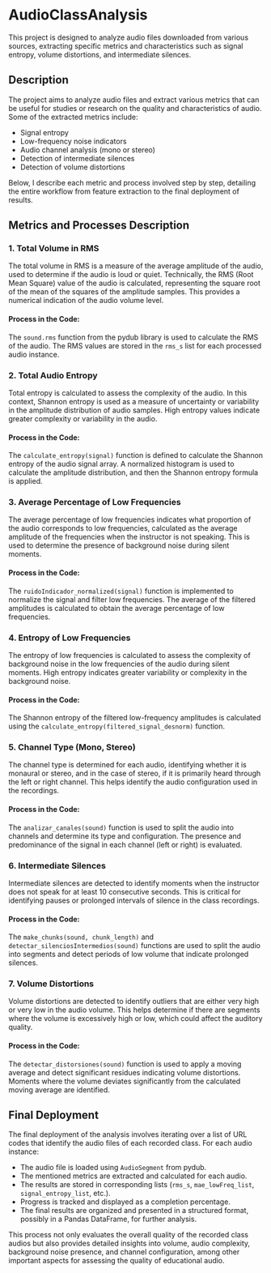 # AudioClassAnalysis


This project is designed to analyze audio files downloaded from various sources, extracting specific metrics and characteristics such as signal entropy, volume distortions, and intermediate silences.

## Description

The project aims to analyze audio files and extract various metrics that can be useful for studies or research on the quality and characteristics of audio. Some of the extracted metrics include:

- Signal entropy
- Low-frequency noise indicators
- Audio channel analysis (mono or stereo)
- Detection of intermediate silences
- Detection of volume distortions

Below, I describe each metric and process involved step by step, detailing the entire workflow from feature extraction to the final deployment of results.

## Metrics and Processes Description
### 1. Total Volume in RMS
The total volume in RMS is a measure of the average amplitude of the audio, used to determine if the audio is loud or quiet. Technically, the RMS (Root Mean Square) value of the audio is calculated, representing the square root of the mean of the squares of the amplitude samples. This provides a numerical indication of the audio volume level.

#### Process in the Code:
The `sound.rms` function from the pydub library is used to calculate the RMS of the audio.
The RMS values are stored in the `rms_s` list for each processed audio instance.

### 2. Total Audio Entropy
Total entropy is calculated to assess the complexity of the audio. In this context, Shannon entropy is used as a measure of uncertainty or variability in the amplitude distribution of audio samples. High entropy values indicate greater complexity or variability in the audio.

#### Process in the Code:
The `calculate_entropy(signal)` function is defined to calculate the Shannon entropy of the audio signal array.
A normalized histogram is used to calculate the amplitude distribution, and then the Shannon entropy formula is applied.

### 3. Average Percentage of Low Frequencies
The average percentage of low frequencies indicates what proportion of the audio corresponds to low frequencies, calculated as the average amplitude of the frequencies when the instructor is not speaking. This is used to determine the presence of background noise during silent moments.

#### Process in the Code:
The `ruidoIndicador_normalized(signal)` function is implemented to normalize the signal and filter low frequencies.
The average of the filtered amplitudes is calculated to obtain the average percentage of low frequencies.

### 4. Entropy of Low Frequencies
The entropy of low frequencies is calculated to assess the complexity of background noise in the low frequencies of the audio during silent moments. High entropy indicates greater variability or complexity in the background noise.

#### Process in the Code:
The Shannon entropy of the filtered low-frequency amplitudes is calculated using the `calculate_entropy(filtered_signal_desnorm)` function.

### 5. Channel Type (Mono, Stereo)
The channel type is determined for each audio, identifying whether it is monaural or stereo, and in the case of stereo, if it is primarily heard through the left or right channel. This helps identify the audio configuration used in the recordings.

#### Process in the Code:
The `analizar_canales(sound)` function is used to split the audio into channels and determine its type and configuration.
The presence and predominance of the signal in each channel (left or right) is evaluated.

### 6. Intermediate Silences
Intermediate silences are detected to identify moments when the instructor does not speak for at least 10 consecutive seconds. This is critical for identifying pauses or prolonged intervals of silence in the class recordings.

#### Process in the Code:
The `make_chunks(sound, chunk_length)` and `detectar_silenciosIntermedios(sound)` functions are used to split the audio into segments and detect periods of low volume that indicate prolonged silences.

### 7. Volume Distortions
Volume distortions are detected to identify outliers that are either very high or very low in the audio volume. This helps determine if there are segments where the volume is excessively high or low, which could affect the auditory quality.

#### Process in the Code:
The `detectar_distorsiones(sound)` function is used to apply a moving average and detect significant residues indicating volume distortions.
Moments where the volume deviates significantly from the calculated moving average are identified.

## Final Deployment
The final deployment of the analysis involves iterating over a list of URL codes that identify the audio files of each recorded class. For each audio instance:

* The audio file is loaded using `AudioSegment` from pydub.
* The mentioned metrics are extracted and calculated for each audio.
* The results are stored in corresponding lists (`rms_s`, `mae_lowFreq_list`, `signal_entropy_list`, etc.).
* Progress is tracked and displayed as a completion percentage.
* The final results are organized and presented in a structured format, possibly in a Pandas DataFrame, for further analysis.

This process not only evaluates the overall quality of the recorded class audios but also provides detailed insights into volume, audio complexity, background noise presence, and channel configuration, among other important aspects for assessing the quality of educational audio.
